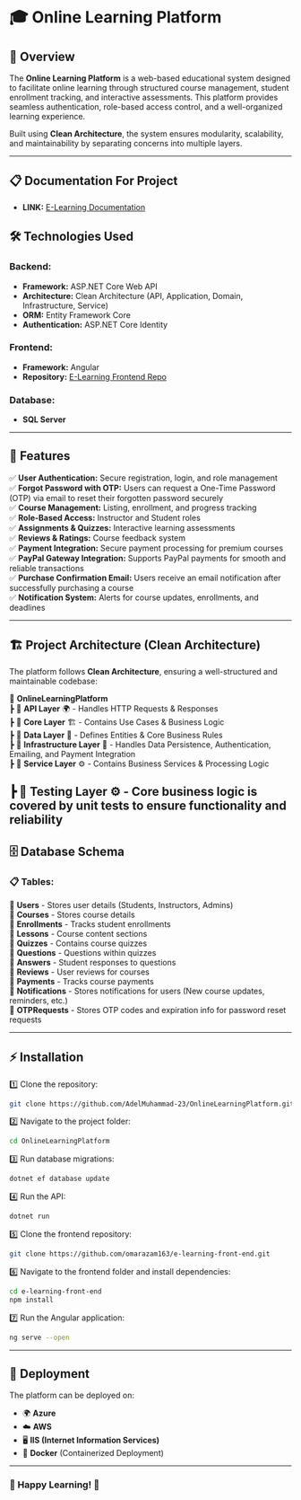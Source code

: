 
# 🎓 Online Learning Platform

## 🚀 Overview
The **Online Learning Platform** is a web-based educational system designed to facilitate online learning through structured course management, student enrollment tracking, and interactive assessments. This platform provides seamless authentication, role-based access control, and a well-organized learning experience.

Built using **Clean Architecture**, the system ensures modularity, scalability, and maintainability by separating concerns into multiple layers.

---
## 📋 Documentation For Project  
- **LINK:** [E-Learning Documentation](https://docs.google.com/document/d/1Isy5c27E8eTTnMRU_O5s6biLVf4ZUhzS/edit)

## 🛠️ Technologies Used

### Backend:
- **Framework:** ASP.NET Core Web API  
- **Architecture:** Clean Architecture (API, Application, Domain, Infrastructure, Service)  
- **ORM:** Entity Framework Core  
- **Authentication:** ASP.NET Core Identity  

### Frontend:
- **Framework:** Angular  
- **Repository:** [E-Learning Frontend Repo](https://github.com/omarazam163/e-learning-front-end)

### Database:
- **SQL Server**

---

## 🌟 Features

✅ **User Authentication:** Secure registration, login, and role management  
✅ **Forgot Password with OTP:** Users can request a One-Time Password (OTP) via email to reset their forgotten password securely  
✅ **Course Management:** Listing, enrollment, and progress tracking  
✅ **Role-Based Access:** Instructor and Student roles  
✅ **Assignments & Quizzes:** Interactive learning assessments  
✅ **Reviews & Ratings:** Course feedback system  
✅ **Payment Integration:** Secure payment processing for premium courses  
✅ **PayPal Gateway Integration:** Supports PayPal payments for smooth and reliable transactions  
✅ **Purchase Confirmation Email:** Users receive an email notification after successfully purchasing a course  
✅ **Notification System:** Alerts for course updates, enrollments, and deadlines  

---

## 🏗️ Project Architecture (Clean Architecture)

The platform follows **Clean Architecture**, ensuring a well-structured and maintainable codebase:


📂 **OnlineLearningPlatform**  
┣ 📂 **API Layer** 🌍 - Handles HTTP Requests & Responses  
┣ 📂 **Core Layer** 🏗️ - Contains Use Cases & Business Logic  
┣ 📂 **Data Layer** 📌 - Defines Entities & Core Business Rules  
┣ 📂 **Infrastructure Layer** 🏢 - Handles Data Persistence, Authentication, Emailing, and Payment Integration  
┣ 📂 **Service Layer** ⚙️ - Contains Business Services & Processing Logic  

┣ 📂 **Testing Layer** ⚙️ - Core business logic is covered by unit tests to ensure functionality and reliability
---

## 🗄️ Database Schema

### 📋 Tables:

📌 **Users** - Stores user details (Students, Instructors, Admins)  
📌 **Courses** - Stores course details  
📌 **Enrollments** - Tracks student enrollments  
📌 **Lessons** - Course content sections  
📌 **Quizzes** - Contains course quizzes  
📌 **Questions** - Questions within quizzes  
📌 **Answers** - Student responses to questions  
📌 **Reviews** - User reviews for courses  
📌 **Payments** - Tracks course payments  
📌 **Notifications** - Stores notifications for users (New course updates, reminders, etc.)  
📌 **OTPRequests** - Stores OTP codes and expiration info for password reset requests  

---

## ⚡ Installation

1️⃣ Clone the repository:  
```bash
git clone https://github.com/AdelMuhammad-23/OnlineLearningPlatform.git
```

2️⃣ Navigate to the project folder:  
```bash
cd OnlineLearningPlatform
```

3️⃣ Run database migrations:  
```bash
dotnet ef database update
```

4️⃣ Run the API:
```bash
dotnet run
```

5️⃣ Clone the frontend repository:
```bash
git clone https://github.com/omarazam163/e-learning-front-end.git
```

6️⃣ Navigate to the frontend folder and install dependencies:
```bash
cd e-learning-front-end
npm install
```

7️⃣ Run the Angular application:
```bash
ng serve --open
```

---

## 🚀 Deployment
The platform can be deployed on:
- 🌍 **Azure**  
- ☁️ **AWS**  
- 🖥 **IIS (Internet Information Services)**  
- 🐳 **Docker** (Containerized Deployment)

---

### 🎯 Happy Learning! 🚀
